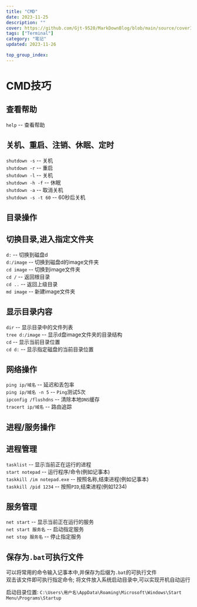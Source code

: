 ```yaml
---
title: "CMD"
date: 2023-11-25
description: ""
cover: https://github.com/Gjt-9520/MarkDownBlog/blob/main/source/coverImages/Aimage-135/Aimage77.jpg?raw=true
tags: ["Terminal"]
category: "笔记"
updated: 2023-11-26

top_group_index:
---
```


# CMD技巧

## 查看帮助

`help` -- 查看帮助   

## 关机、重启、注销、休眠、定时

`shutdown -s` -- 关机   
`shutdown -r` -- 重启   
`shutdown -l` -- 关机   
`shutdown -h -f` -- 休眠   
`shutdown -a` -- 取消关机   
`shutdown -s -t 60` -- 60秒后关机   

## 目录操作

## 切换目录,进入指定文件夹

`d:` -- 切换到磁盘d   
`d:/image` -- 切换到磁盘d的image文件夹    
`cd image` -- 切换到image文件夹   
`cd /` -- 返回根目录    
`cd ..` -- 返回上级目录   
`md image` -- 新建image文件夹   

## 显示目录内容

`dir` -- 显示目录中的文件列表   
`tree d:/image` -- 显示d盘image文件夹的目录结构   
`cd` -- 显示当前目录位置   
`cd d:` -- 显示指定磁盘的当前目录位置    

## 网络操作

`ping ip/域名` -- 延迟和丢包率   
`ping ip/域名 -n 5` -- `Ping`测试5次   
`ipconfig /flushdns` -- 清除本地`DNS`缓存   
`tracert ip/域名` -- 路由追踪   

## 进程/服务操作

## 进程管理

`tasklist` -- 显示当前正在运行的进程   
`start notepad` -- 运行程序/命令(例如记事本)   
`taskkill /im notepad.exe` -- 按照名称,结束进程(例如记事本)    
`taskkill /pid 1234` -- 按照`PID`,结束进程(例如1234)   
  
## 服务管理

`net start` -- 显示当前正在运行的服务    
`net start 服务名` -- 启动指定服务   
`net stop 服务名` -- 停止指定服务    
  
## 保存为`.bat`可执行文件

可以将常用的命令输入记事本中,并保存为后缀为`.bat`的可执行文件    
双击该文件即可执行指定命令; 将文件放入系统启动目录中,可以实现开机自动运行       

启动目录位置: `C:\Users\用户名\AppData\Roaming\Microsoft\Windows\Start Menu\Programs\Startup`    